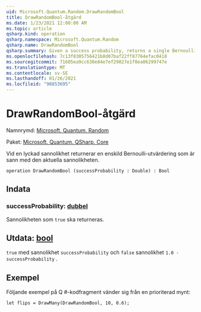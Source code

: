 ```yaml
---
uid: Microsoft.Quantum.Random.DrawRandomBool
title: DrawRandomBool-åtgärd
ms.date: 1/23/2021 12:00:00 AM
ms.topic: article
qsharp.kind: operation
qsharp.namespace: Microsoft.Quantum.Random
qsharp.name: DrawRandomBool
qsharp.summary: Given a success probability, returns a single Bernoulli trial that is true with the given probability.
ms.openlocfilehash: 7c13f8305756421b8d07baf22ff87764efac0418
ms.sourcegitcommit: 71605ea9cc630e84e7ef29027e1f0ea06299747e
ms.translationtype: MT
ms.contentlocale: sv-SE
ms.lasthandoff: 01/26/2021
ms.locfileid: "98853695"
---
```

# <a name="drawrandombool-operation"></a>DrawRandomBool-åtgärd

Namnrymd: [Microsoft. Quantum. Random](xref:Microsoft.Quantum.Random)

Paket: [Microsoft. Quantum. QSharp. Core](https://nuget.org/packages/Microsoft.Quantum.QSharp.Core)


Vid en lyckad sannolikhet returnerar en enskild Bernoulli-utvärdering som är sann med den aktuella sannolikheten.

```qsharp
operation DrawRandomBool (successProbability : Double) : Bool
```


## <a name="input"></a>Indata

### <a name="successprobability--double"></a>successProbability: [dubbel](xref:microsoft.quantum.lang-ref.double)

Sannolikheten som `true` ska returneras.



## <a name="output--bool"></a>Utdata: [bool](xref:microsoft.quantum.lang-ref.bool)

`true` med sannolikhet `successProbability` och `false` sannolikhet `1.0 - successProbability` .

## <a name="example"></a>Exempel

Följande exempel på Q #-kodfragment vänder sig från en prioriterad mynt:

```qsharp
let flips = DrawMany(DrawRandomBool, 10, 0.6);
```